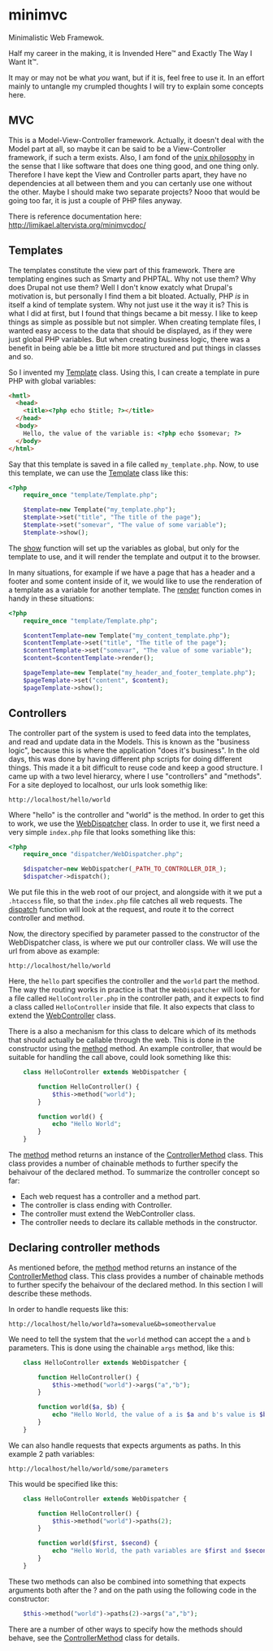 minimvc
=======

Minimalistic Web Framewok.

Half my career in the making, it is Invended Here&trade; and Exactly The Way
I Want It&trade;.

It may or may not be what _you_ want, but if it is, feel free to use it. In
an effort mainly to untangle my crumpled thoughts I will try to explain some 
concepts here.

MVC
---

This is a Model-View-Controller framework. Actually, it doesn't deal with the
Model part at all, so maybe it can be said to be a View-Controller framework,
if such a term exists. Also, I am fond of the
[unix philosophy](http://en.wikipedia.org/wiki/Unix_philosophy) in the sense
that I like software that does one thing good, and one thing only. Therefore
I have kept the View and Controller parts apart, they have no dependencies at
all between them and you can certanly use one without the other. Maybe I
should make two separate projects? Nooo that would be going too far, it is
just a couple of PHP files anyway.

There is reference documentation here:
http://limikael.altervista.org/minimvcdoc/

Templates
---------

The templates constitute the view part of this framework. There are templating engines such as Smarty and PHPTAL. Why not use them? Why does Drupal not use them? Well I don't know exatcly what Drupal's motivation is, but personally I find them a bit bloated. Actually, PHP _is_ in itself a kind of template system. Why not just use it the way it is? This is what I did at first, but I found that things became a bit messy. I like to keep things as simple as possible but not simpler. When creating template files, I wanted easy access to the data that should be displayed, as if they were just global PHP variables. But when creating business logic, there was a benefit in being able be a little bit more structured and put things in classes and so.

So I invented my [Template](http://limikael.altervista.org/minimvcdoc/class-Template.html) class. Using this, I can create a template in pure PHP with global variables:

````html
<hmtl>
  <head>
    <title><?php echo $title; ?></title>
  </head>
  <body>
    Hello, the value of the variable is: <?php echo $somevar; ?>
  </body>
</html>
````

Say that this template is saved in a file called `my_template.php`. Now, to use this template, we can use the [Template](http://limikael.altervista.org/minimvcdoc/class-Template.html) class like this:

````php
<?php
    require_once "template/Template.php";

    $template=new Template("my_template.php");
    $template->set("title", "The title of the page");
    $template->set("somevar", "The value of some variable");
    $template->show();
````

The [show](http://limikael.altervista.org/minimvcdoc/class-Template.html#_show) function will set up the variables as global, but only for the template to use, and it will render the template and output it to the browser.

In many situations, for example if we have a page that has a header and a footer and some content inside of it, we would like to use the renderation of a template as a variable for another template. The [render](http://limikael.altervista.org/minimvcdoc/class-Template.html#_render) function comes in handy in these situations:

````php
<?php
    require_once "template/Template.php";

    $contentTemplate=new Template("my_content_template.php");
    $contentTemplate->set("title", "The title of the page");
    $contentTemplate->set("somevar", "The value of some variable");
    $content=$contentTemplate->render();

    $pageTemplate=new Template("my_header_and_footer_template.php");
    $pageTemplate->set("content", $content);
    $pageTemplate->show();
````

Controllers
-----------

The controller part of the system is used to feed data into the templates, and read and update 
data in the Models. This is known as the "business logic", because this is where the application
"does it's business". In the old days, this was done by having different php scripts for doing
different things. This made it a bit difficult to reuse code and keep a good structure. I came
up with a two level hierarcy, where I use "controllers" and "methods". For a site deployed to
localhost, our urls look somethig like:

    http://localhost/hello/world

Where "hello" is the controller and "world" is the method. In order to get this to work, we use the
[WebDispatcher](http://limikael.altervista.org/minimvcdoc/class-WebDispatcher.html) class. In order
to use it, we first need a very simple `index.php` file that looks something like this:

````php
<?php
    require_once "dispatcher/WebDispatcher.php";

    $dispatcher=new WebDispatcher(_PATH_TO_CONTROLLER_DIR_);
    $dispatcher->dispatch();
````

We put file this in the web root of our project, and alongside with it we put a `.htaccess` file, 
so that the `index.php` file catches all web requests. The 
[dispatch](http://limikael.altervista.org/minimvcdoc/class-WebDispatcher.html#_dispatch)
function will look at the request, and route it to the correct controller and method.

Now, the directory specified by parameter passed to the constructor of the WebDispatcher 
class, is where we put our controller class. We will use the url from above as example:

    http://localhost/hello/world

Here, the `hello` part specifies the controller and the `world` part the method. The way the routing works
in practice is that the `WebDispatcher` will look for a file called `HelloController.php` in the controller
path, and it expects to find a class called `HelloController` inside that file. It also expects that class
to extend the 
[WebController](http://limikael.altervista.org/minimvcdoc/class-WebController.html)
class. 

There is a also a mechanism for this class to delcare which of its methods that should actually be callable
through the web. This is done in the constructor using the 
[method](http://limikael.altervista.org/minimvcdoc/class-WebController.html#_method) method.
An example controller, that would be suitable for handling the call above, could look something like this:

````php
    class HelloController extends WebDispatcher {

        function HelloController() {
            $this->method("world");
        }

        function world() {
            echo "Hello World";
        }
    }
````

The [method](http://limikael.altervista.org/minimvcdoc/class-WebController.html#_method) method returns
an instance of the [ControllerMethod](http://limikael.altervista.org/minimvcdoc/class-ControllerMethod.html)
class. This class provides a number of chainable methods to further specify the behaivour of the declared 
method. To summarize the controller concept so far:

* Each web request has a controller and a method part.
* The controller is class ending with Controller.
* The controller must extend the WebController class.
* The controller needs to declare its callable methods in the constructor.

Declaring controller methods
----------------------------

As mentioned before, the
[method](http://limikael.altervista.org/minimvcdoc/class-WebController.html#_method) method returns
an instance of the [ControllerMethod](http://limikael.altervista.org/minimvcdoc/class-ControllerMethod.html)
class. This class provides a number of chainable methods to further specify the behaivour of the declared 
method. In this section I will describe these methods.

In order to handle requests like this:

    http://localhost/hello/world?a=somevalue&b=someothervalue

We need to tell the system that the `world` method can accept the `a` and `b` parameters. This is done using
the chainable `args` method, like this:

````php
    class HelloController extends WebDispatcher {

        function HelloController() {
            $this->method("world")->args("a","b");
        }

        function world($a, $b) {
            echo "Hello World, the value of a is $a and b's value is $b";
        }
    }
````

We can also handle requests that expects arguments as paths. In this example 2 path variables:

    http://localhost/hello/world/some/parameters

This would be specified like this:

````php
    class HelloController extends WebDispatcher {

        function HelloController() {
            $this->method("world")->paths(2);
        }

        function world($first, $second) {
            echo "Hello World, the path variables are $first and $second";
        }
    }
````

These two methods can also be combined into something that expects arguments both after the ? and 
on the path using the following code in the constructor:

````php
    $this->method("world")->paths(2)->args("a","b");
````

There are a number of other ways to specify how the methods should behave, see the
[ControllerMethod](http://limikael.altervista.org/minimvcdoc/class-ControllerMethod.html) class
for details.
